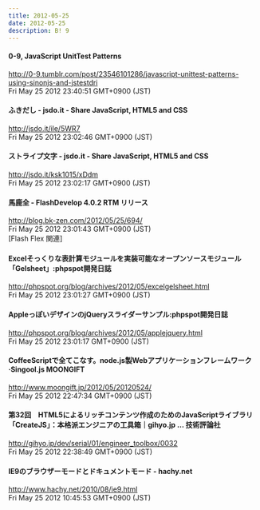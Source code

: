 ```yaml
---
title: 2012-05-25
date: 2012-05-25
description: B! 9
---
```


#### 0-9, JavaScript UnitTest Patterns
http://0-9.tumblr.com/post/23546101286/javascript-unittest-patterns-using-sinonjs-and-jstestdri<br>
Fri May 25 2012 23:40:51 GMT+0900 (JST)<br>


#### ふきだし - jsdo.it - Share JavaScript, HTML5 and CSS
http://jsdo.it/ile/5WR7<br>
Fri May 25 2012 23:02:46 GMT+0900 (JST)<br>


#### ストライプ文字 - jsdo.it - Share JavaScript, HTML5 and CSS
http://jsdo.it/ksk1015/xDdm<br>
Fri May 25 2012 23:02:17 GMT+0900 (JST)<br>


#### 馬鹿全 - FlashDevelop 4.0.2 RTM リリース
http://blog.bk-zen.com/2012/05/25/694/<br>
Fri May 25 2012 23:01:43 GMT+0900 (JST)<br>
[Flash Flex 関連]


#### Excelそっくりな表計算モジュールを実装可能なオープンソースモジュール「Gelsheet」:phpspot開発日誌
http://phpspot.org/blog/archives/2012/05/excelgelsheet.html<br>
Fri May 25 2012 23:01:27 GMT+0900 (JST)<br>


#### AppleっぽいデザインのjQueryスライダーサンプル:phpspot開発日誌
http://phpspot.org/blog/archives/2012/05/applejquery.html<br>
Fri May 25 2012 23:01:17 GMT+0900 (JST)<br>


#### CoffeeScriptで全てこなす。node.js製Webアプリケーションフレームワーク·Singool.js MOONGIFT
http://www.moongift.jp/2012/05/20120524/<br>
Fri May 25 2012 22:47:34 GMT+0900 (JST)<br>


#### 第32回　HTML5によるリッチコンテンツ作成のためのJavaScriptライブラリ「CreateJS」：本格派エンジニアの工具箱｜gihyo.jp … 技術評論社
http://gihyo.jp/dev/serial/01/engineer_toolbox/0032<br>
Fri May 25 2012 22:38:49 GMT+0900 (JST)<br>


#### IE9のブラウザーモードとドキュメントモード - hachy.net
http://www.hachy.net/2010/08/ie9.html<br>
Fri May 25 2012 10:45:53 GMT+0900 (JST)<br>


